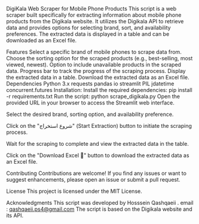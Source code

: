 DigiKala Web Scraper for Mobile Phone Products
This script is a web scraper built specifically for extracting information about mobile phone products from the Digikala website. It utilizes the Digikala API to retrieve data and provides options for selecting brand, sort, and availability preferences. The extracted data is displayed in a table and can be downloaded as an Excel file.

Features
Select a specific brand of mobile phones to scrape data from.
Choose the sorting option for the scraped products (e.g., best-selling, most viewed, newest).
Option to include unavailable products in the scraped data.
Progress bar to track the progress of the scraping process.
Display the extracted data in a table.
Download the extracted data as an Excel file.
Dependencies
Python 3.x
requests
pandas
io
streamlit
PIL
jdatetime
concurrent.futures
Installation:
Install the required dependencies:
pip install -r requirements.txt
Run the script:
python scrape_digikala.py
Open the provided URL in your browser to access the Streamlit web interface.

Select the desired brand, sorting option, and availability preference.

Click on the "شروع استخراج" (Start Extraction) button to initiate the scraping process.

Wait for the scraping to complete and view the extracted data in the table.

Click on the "Download Excel 💾" button to download the extracted data as an Excel file.

Contributing
Contributions are welcome! If you find any issues or want to suggest enhancements, please open an issue or submit a pull request.

License
This project is licensed under the MIT License.

Acknowledgments
This script was developed by Hosssein Qashqaeii . email : qashqaeii.ps4@gmail.com
The script is based on the Digikala website and its API.

